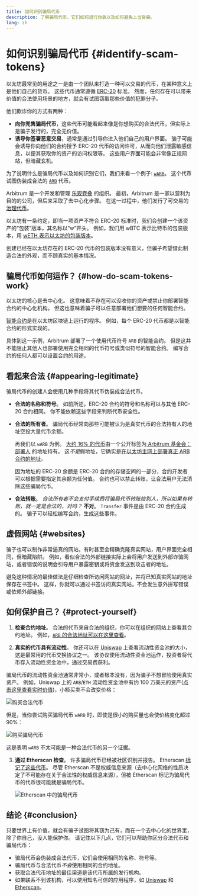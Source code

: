 ```yaml
---
title: 如何识别骗局代币
description: 了解骗局代币、它们如何进行伪装以及如何避免上当受骗。
lang: zh
---
```


# 如何识别骗局代币 {#identify-scam-tokens}

以太坊最常见的用途之一是由一个团队来打造一种可以交易的代币，在某种意义上是他们自己的货币。 这些代币通常遵循 [ERC-20](/developers/docs/standards/tokens/erc-20/) 标准。 然而，任何存在可以带来价值的合法使用场景的地方，就会有试图窃取那些价值的犯罪分子。

他们欺诈你的方式有两种：

- **向你兜售骗局代币**，这些代币可能看起来像是你想购买的合法代币，但实际上是骗子发行的，完全无价值。
- **诱导你签署恶意交易**，通常是通过引导你进入他们自己的用户界面。 骗子可能会诱导你向他们的合约授予 ERC-20 代币的访问许可，从而向他们泄露敏感信息，以便其获取你的资产的访问权限等。 这些用户界面可能会非常像正规网站，但暗藏玄机。

为了说明什么是骗局代币以及如何识别它们，我们来看一个例子: [`wARB`](https://etherscan.io/token/0xb047c8032b99841713b8e3872f06cf32beb27b82)。 这个代币试图伪装成合法的 [`ARB`](https://etherscan.io/address/0xb50721bcf8d664c30412cfbc6cf7a15145234ad1) 代币。

<ExpandableCard
title="什么是 ARB？"
contentPreview=''>

Arbitrum 是一个开发和管理 <a href="/developers/docs/scaling/optimistic-rollup/">乐观卷叠</a> 的组织。 最初，Arbitrum 是一家以营利为目的的公司，但后来采取了去中心化步骤。 在这一过程中，他们发行了可交易的<a href="/dao/#token-based-membership">治理代币</a>。

</ExpandableCard>

<ExpandableCard
title="骗局代币为什么叫 wARB？"
contentPreview=''>

以太坊有一条约定，即当一项资产不符合 ERC-20 标准时，我们会创建一个该资产的“包装”版本，其名称以“w”开头。 例如，我们用 wBTC 表示比特币的包装版本，用 <a href="https://cointelegraph.com/news/what-is-wrapped-ethereum-weth-and-how-does-it-work">wETH 表示以太坊的包装版本</a>。

创建已经在以太坊存在的 ERC-20 代币的包装版本没有意义，但骗子希望借此制造合法的外观，而不顾真实的基本情况。

</ExpandableCard>

## 骗局代币如何运作？ {#how-do-scam-tokens-work}

以太坊的核心是去中心化。 这意味着不存在可以没收你的资产或禁止你部署智能合约的中心化机构。 但这也意味着骗子可以任意部署他们想要的任何智能合约。

<ExpandableCard
title="什么是智能合约？"
contentPreview=''>

<a href="/developers/docs/smart-contracts/">智能合约</a>是在以太坊区块链上运行的程序。 例如，每个 ERC-20 代币都是以智能合约的形式实现的。

</ExpandableCard>

具体到这一示例，Arbitrum 部署了一个使用代币符号 `ARB` 的智能合约。 但是这并不能阻止其他人也部署使用完全相同的代币符号或类似符号的智能合约。 编写合约的任何人都可以设置合约的用途。

## 看起来合法 {#appearing-legitimate}

骗局代币的创建人会使用几种手段将其代币伪装成合法代币。

- **合法的名称和符号**。 如前所述，ERC-20 合约的符号和名称可以与其他 ERC-20 合约相同。 你不能依赖这些字段来判断代币安全性。

- **合法的所有者**。 骗局代币经常向那些可能被认为是真实代币的合法持有人的地址空投大量代币余额。

  再我们以 `wARB` 为例。 [大约 16% 的代币](https://etherscan.io/token/0xb047c8032b99841713b8e3872f06cf32beb27b82?a=0x1c8db745abe3c8162119b9ef2c13864cd1fdd72f)由一个公开标签为[ Arbitrum 基金会：部署人](https://etherscan.io/address/0x1c8db745abe3c8162119b9ef2c13864cd1fdd72f) 的地址持有。 这*不是*假地址，它确实是[在以太坊主网上部署真正 ARB 合约的地址](https://etherscan.io/tx/0x242b50ab4fe9896cb0439cfe6e2321d23feede7eeceb31aa2dbb46fc06ed2670)。

  因为地址的 ERC-20 余额是 ERC-20 合约的存储空间的一部分，合约开发者可以根据需要指定其余额为任何值。 合约也可以禁止转账，让合法用户无法消除这些骗局代币。

- **合法转账**。 _合法所有者不会支付手续费将骗局代币转账给别人，所以如果有转账，就一定是合法的，对吗？_ **不对**。 `Transfer` 事件是由 ERC-20 合约生成的。 骗子可以轻松编写合约，生成这些事件。

## 虚假网站 {#websites}

骗子也可以制作非常逼真的网站，有时甚至会精确克隆真实网站，用户界面完全相同，但暗藏陷阱。 例如，看似合法的外部链接实际上会将用户发送到外部诈骗网站，或者错误的说明会引导用户暴露密钥或将资金发送到攻击者的地址。

避免这种情况的最佳做法是仔细检查所访问网站的网址，并将已知真实网站的地址保存在书签中。 这样，你就可以通过书签访问真实网站，不会发生意外拼写错误或依赖外部链接。

## 如何保护自己？ {#protect-yourself}

1. **检查合约地址**。 合法的代币来自合法的组织，你可以在组织的网站上查看其合约地址。 例如，[`ARB` 的合法地址可以在这里查看](https://docs.arbitrum.foundation/deployment-addresses#token)。

2. **真实的代币具有流动性**。 你还可以在 [Uniswap](https://uniswap.org/) 上查看流动性资金池的大小，这是最常用的代币交换协议之一。 该协议使用流动性资金池运作，投资者将代币存入流动性资金池中，通过交易费获利。

骗局代币的流动性资金池通常非常小，或者根本没有，因为骗子不想冒险使用真实资产。 例如，Uniswap 上的 `ARB`/`ETH` 流动性资金池中有约 100 万美元的资产([点击这里查看实时价值](https://info.uniswap.org/#/pools/0x755e5a186f0469583bd2e80d1216e02ab88ec6ca))，小额买卖不会改变价格：

![购买合法代币](./uniswap-real.png)

但是，当你尝试购买骗局代币 `wARB` 时，即使是很小的购买量也会使价格变化超过 90%：

![购买骗局代币](./uniswap-scam.png)

这是表明 `wARB` 不太可能是一种合法代币的另一个证据。

3. **通过 Etherscan 检查**。 许多骗局代币已经被社区识别并报告。 Etherscan [标记了这些代币](https://info.etherscan.com/etherscan-token-reputation/)。 尽管 Etherscan 不是权威信息来源（去中心化网络的性质决定了不可能存在关于合法性的权威信息来源），但被 Etherscan 标记为骗局代币的代币很可能就是骗局代币。

   ![Etherscan 中的骗局代币](./etherscan-scam.png)

## 结论 {#conclusion}

只要世界上有价值，就会有骗子试图将其窃为己有，而在一个去中心化的世界里，除了你自己，没人能保护你。 请记住以下几点，它们可以帮助你区分合法代币和骗局代币：

- 骗局代币会伪装成合法代币，它们会使用相同的名称、符号等。
- 骗局代币与合法代币*不会*使用相同的合约地址。
- 获取合法代币地址的最佳渠道是该代币所属的发行机构。
- 如果联系不到该机构，可以使用知名可信的应用程序，如 [Uniswap](https://app.uniswap.org/#/swap) 和 [Etherscan](https://etherscan.io/)。
